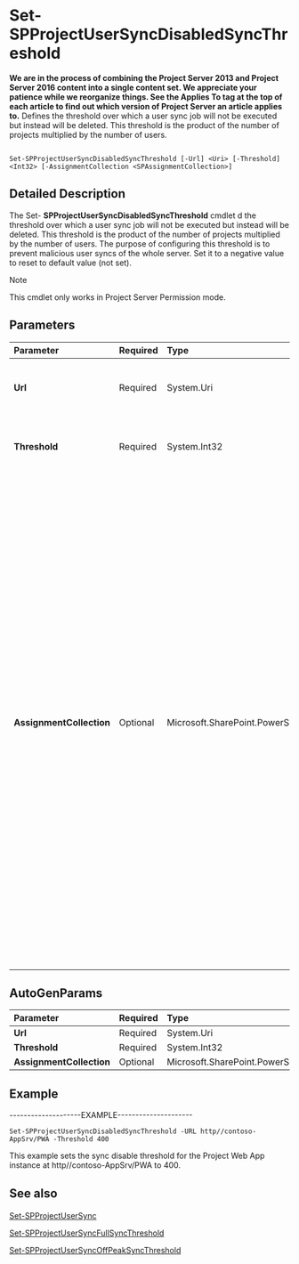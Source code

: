 

# Set-SPProjectUserSyncDisabledSyncThreshold
 **We are in the process of combining the Project Server 2013 and Project Server 2016 content into a single content set. We appreciate your patience while we reorganize things. See the Applies To tag at the top of each article to find out which version of Project Server an article applies to.**
Defines the threshold over which a user sync job will not be executed but instead will be deleted. This threshold is the product of the number of projects multiplied by the number of users.
  
    
    


```

Set-SPProjectUserSyncDisabledSyncThreshold [-Url] <Uri> [-Threshold] <Int32> [-AssignmentCollection <SPAssignmentCollection>]
```


## Detailed Description

The Set- **SPProjectUserSyncDisabledSyncThreshold** cmdlet d the threshold over which a user sync job will not be executed but instead will be deleted. This threshold is the product of the number of projects multiplied by the number of users. The purpose of configuring this threshold is to prevent malicious user syncs of the whole server. Set it to a negative value to reset to default value (not set).
  
    
    

> [!NOTE]
> This cmdlet only works in Project Server Permission mode. 
  
    
    


## Parameters



|**Parameter**|**Required**|**Type**|**Description**|
|:-----|:-----|:-----|:-----|
|**Url** <br/> |Required  <br/> |System.Uri  <br/> |The URL of the Project Web App instance where you want to set the threshold.  <br/> |
|**Threshold** <br/> |Required  <br/> |System.Int32  <br/> |A whole number consisting of the number of projects multiplied by the number of users.  <br/> |
|**AssignmentCollection** <br/> |Optional  <br/> |Microsoft.SharePoint.PowerShell.SPAssignmentCollection  <br/> |Manages objects for the purpose of proper disposal. Use of objects, such as **SPWeb** or **SPSite**, can use large amounts of memory and use of these objects in Windows PowerShell scripts requires proper memory management. Using the **SPAssignment** object, you can assign objects to a variable and dispose of the objects after they are needed to free up memory. When **SPWeb**, **SPSite**, or **SPSiteAdministration** objects are used, the objects are automatically disposed of if an assignment collection or the **Global** parameter is not used. <br/> > [!NOTE]> When the **Global** parameter is used, all objects are contained in the global store. If objects are not immediately used, or disposed of by using the **Stop-SPAssignment** command, an out-of-memory scenario can occur.          |
   

## AutoGenParams



|**Parameter**|**Required**|**Type**|**Description**|
|:-----|:-----|:-----|:-----|
|**Url** <br/> |Required  <br/> |System.Uri  <br/> ||
|**Threshold** <br/> |Required  <br/> |System.Int32  <br/> ||
|**AssignmentCollection** <br/> |Optional  <br/> |Microsoft.SharePoint.PowerShell.SPAssignmentCollection  <br/> ||
   

## Example

--------------------EXAMPLE--------------------- 
  
    
    

```
Set-SPProjectUserSyncDisabledSyncThreshold -URL http//contoso-AppSrv/PWA -Threshold 400
```

This example sets the sync disable threshold for the Project Web App instance at http//contoso-AppSrv/PWA to 400.
  
    
    

## See also


#### 


  
    
    
 [Set-SPProjectUserSync](2e6fc417-d882-4e7a-b0fc-94c2a72a0b0d.md)
  
    
    
 [Set-SPProjectUserSyncFullSyncThreshold](24b72d85-76a3-42d3-8b08-5d5a4cff9d61.md)
  
    
    
 [Set-SPProjectUserSyncOffPeakSyncThreshold](da1217a9-ca83-4d68-83f9-5e1632984b9b.md)
